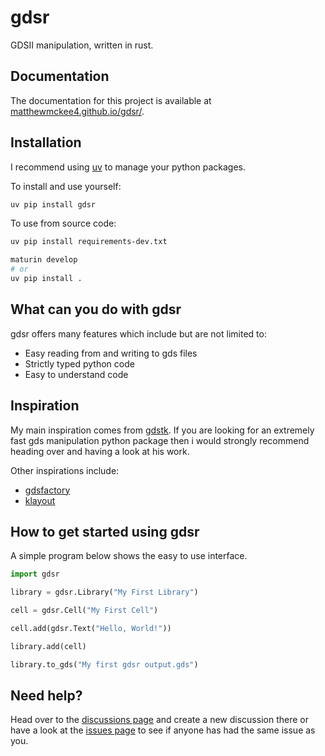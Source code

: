 # gdsr
GDSII manipulation, written in rust.

## Documentation

The documentation for this project is available at [matthewmckee4.github.io/gdsr/](matthewmckee4.github.io/gdsr/).

## Installation

I recommend using [uv](https://github.com/astral-sh/uv) to manage your python packages.

To install and use yourself:

```bash
uv pip install gdsr
```

To use from source code:

```bash
uv pip install requirements-dev.txt

maturin develop
# or
uv pip install .
```

## What can you do with gdsr

gdsr offers many features which include but are not limited to:
- Easy reading from and writing to gds files
- Strictly typed python code
- Easy to understand code

## Inspiration

My main inspiration comes from [gdstk](https://github.com/heitzmann/gdstk). If you are looking for an extremely fast gds manipulation python package then i would strongly recommend heading over and having a look at his work.

Other inspirations include:
- [gdsfactory](https://github.com/gdsfactory/gdsfactory)
- [klayout](https://www.klayout.org/klayout-pypi/)

## How to get started using gdsr

A simple program below shows the easy to use interface.

```python
import gdsr

library = gdsr.Library("My First Library")

cell = gdsr.Cell("My First Cell")

cell.add(gdsr.Text("Hello, World!"))

library.add(cell)

library.to_gds("My first gdsr output.gds")
```

## Need help?

Head over to the [discussions page](https://github.com/MatthewMckee4/gdsr/discussions) and create a new discussion there or have a look at the [issues page](https://github.com/MatthewMckee4/gdsr/issues) to see if anyone has had the same issue as you.